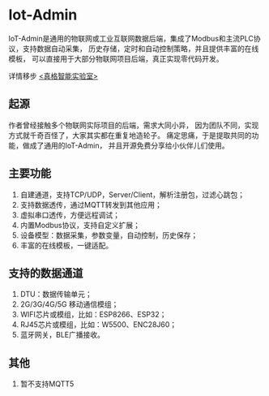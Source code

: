 # Iot-Admin

IoT-Admin是通用的物联网或工业互联网数据后端，集成了Modbus和主流PLC协议，支持数据自动采集，
历史存储，定时和自动控制策略，并且提供丰富的在线模板，
可以直接用于大部分物联网项目后端，真正实现零代码开发。

详情移步 [<真格智能实验室>](https://labs.zgwit.com)

## 起源
作者曾经接触多个物联网实际项目的后端，需求大同小异，
因为团队不同，实现方式就千奇百怪了，大家其实都在重复地造轮子。
痛定思痛，于是提取共同的功能，做成了通用的IoT-Admin，
并且开源免费分享给小伙伴儿们使用。

## 主要功能
1. 自建通道，支持TCP/UDP，Server/Client，解析注册包，过滤心跳包；
2. 支持数据透传，通过MQTT转发到其他应用；
3. 虚拟串口透传，方便远程调试；
4. 内置Modbus协议，支持自定义扩展；
5. 设备模型：数据采集，参数变量，自动控制，历史保存；
6. 丰富的在线模板，一键适配。

## 支持的数据通道
1. DTU：数据传输单元；
2. 2G/3G/4G/5G 移动通信模组；
3. WIFI芯片或模组，比如：ESP8266、ESP32；
4. RJ45芯片或模组，比如：W5500、ENC28J60；
5. 蓝牙网关，BLE广播接收。

## 其他
1. 暂不支持MQTT5





